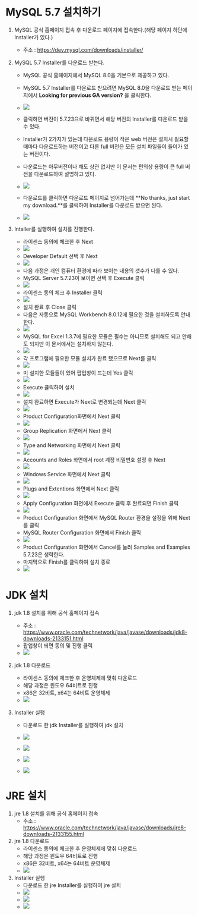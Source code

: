 # MySQL 5.7 설치하기

1. MySQL 공식 홈페이지 접속 후 다운로드 페이지에 접속한다.(해당 페이지 하단에 Installer가 있다.)

   * 주소 : https://dev.mysql.com/downloads/installer/

2. MySQL 5.7 Installer를 다운로드 받는다.

   * MySQL 공식 홈페이지에서 MySQL 8.0을 기본으로 제공하고 있다.
   * MySQL 5.7 Installer를 다운로드 받으려면 MySQL 8.0을 다운로드 받는 페이지에서 **Looking for previous GA version?** 을 클릭한다.

   * ![](img/mysql1.png)
   * 클릭하면 버전이 5.7.23으로 바뀌면서 해당 버전의 Installer를 다운로드 받을 수 있다.
   * Installer가 2가지가 있는데 다운로드 용량이 작은 web 버전은 설치시 필요할 때마다 다운로드하는 버전이고 다른 full 버전은 모든 설치 파일들이 들어가 있는 버전이다. 
   * 다운로드는 아무버전이나 해도 상관 없지만 이 문서는 편의상 용량이 큰 full 버전을 다운로드하여 설명하고 있다.
   * ![](img/mysql2.png)
   * 다운로드를 클릭하면 다운로드 페이지로 넘어가는데 **No thanks, just start my download.**를 클릭하여 Installer를 다운로드 받으면 된다.
   * ![](img/mysql3.png)

3. Intaller를 실행하여 설치를 진행한다. 
   * 라이센스 동의에 체크한 후 Next
   * ![](img/mysql4.png)
   * Developer Default 선택 후 Next
   * ![](img/mysql5.png)
   * 다음 과정은 개인 컴퓨터 환경에 따라 보이는 내용의 갯수가 다를 수 있다.
   * MySQL Server 5.7.23이 보이면 선택 후 Execute 클릭
   * ![](img/mysql6.png)
   * 라이센스 동의 체크 후 Installer 클릭
   * ![](img/mysql7.png)
   * 설치 완료 후 Close 클릭
   * 다음은 자동으로 MySQL Workbench 8.0.12에 필요한 것을 설치하도록 안내한다.
   * ![](img/mysql8.png)
   * MySQL for Excel 1.3.7에 필요한 모듈은 필수는 아니므로 설치해도 되고 안해도 되지만 이 문서에서는 설치하지 않는다.
   * ![](img/mysql9.png)
   * 각 프로그램에 필요한 모듈 설치가 완료 됐으므로 Next를 클릭
   * ![](img/mysql10.png)
   * 미 설치한 모듈들이 있어 팝업창이 뜨는데 Yes 클릭
   * ![](img/mysql11.png)
   * Execute 클릭하여 설치
   * ![](img/mysql12.png)
   * 설치 완료하면 Execute가 Next로 변경되는데 Next 클릭
   * ![](img/mysql13.png)
   * Product Configuration화면에서 Next 클릭
   * ![](img/mysql14.png)
   * Group Replication 화면에서 Next 클릭
   * ![](img/mysql15.png)
   * Type and Networking 화면에서 Next 클릭
   * ![](img/mysql16.png)
   * Accounts and Roles 화면에서 root 계정 비밀번호 설정 후 Next
   * ![](img/mysql17.png)
   * Windows Service 화면에서 Next 클릭
   * ![](img/mysql18.png)
   * Plugs and Extentions 화면에서 Next 클릭
   * ![](img/mysql19.png)
   * Apply Configuration 화면에서 Execute 클릭 후 완료되면 Finish 클릭
   * ![](img/mysql20.png)
   * Product Configuration 화면에서 MySQL Router 환경을 설정을 위해 Next를 클릭
   * MySQL Router Configuration 화면에서 Finish 클릭
   * ![](img/mysql21.png)
   * Product Configuration 화면에서 Cancel를 눌러  Samples and Examples 5.7.23은 생략한다.
   * 마지막으로 Finish를 클릭하여 설치 종료
   * ![](img/mysql22.png)

# JDK 설치

1. jdk 1.8 설치를 위해 공식 홈페이지 접속

   * 주소 :  https://www.oracle.com/technetwork/java/javase/downloads/jdk8-downloads-2133151.html
   * 팝업창이 띄면 동의 및 진행 클릭
   * ![](img/jdk/jdk1.png)

2. jdk 1.8 다운로드

   * 라이센스 동의에 체크한 후 운영체제에 맞춰 다운로드
   * 해당 과정은 윈도우 64비트로 진행
   * x86은 32비트, x64는 64비트 운영체제
   * ![](img/jdk/jdk2.png)

3. Installer 실행

   * 다운로드 한 jdk Installer를 실행하여 jdk 설치

   * ![](img/jdk/jdk3.png)
   * ![](img/jdk/jdk4.png)
   * ![](img/jdk/jdk5.png)
   * ![](img/jdk/jdk6.png)

# JRE 설치

1. jre 1.8 설치를 위해 공식 홈페이지 접속
   - 주소 :  https://www.oracle.com/technetwork/java/javase/downloads/jre8-downloads-2133155.html
2. jre 1.8 다운로드
   - 라이센스 동의에 체크한 후 운영체제에 맞춰 다운로드
   - 해당 과정은 윈도우 64비트로 진행
   - x86은 32비트, x64는 64비트 운영체제
   - ![](img/jre/jre1.png)
3. Installer 실행
   * 다운로드 한 jre Installer를 실행하여 jre 설치
   * ![](img/jre/jre2.png)
   * ![](img/jre/jre3.png)
   * ![](img/jre/jre4.png)